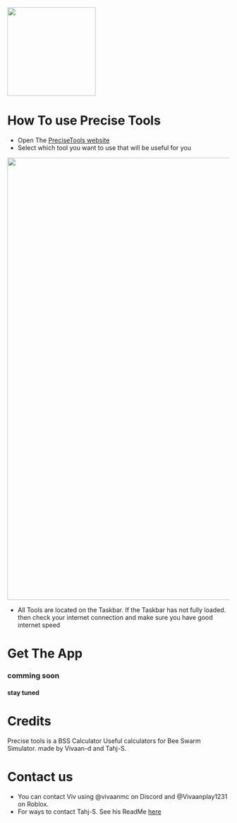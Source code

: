 <img src="https://tahj-s.github.io/Precise-Tools-Pack/Precise%20Tools%20logo%20Transparent.png" width="200">

# How To use Precise Tools
- Open The [PreciseTools website](https://precisetools.netlify.app)
- Select which tool you want to use that will be useful for you

<img src="https://tahj-s.github.io/Precise-Tools-Pack/MD-pack/MD-Pack%201.png" width="1000">

- All Tools are located on the Taskbar. If the Taskbar has not fully loaded. then check your internet connection and make sure you have good internet speed

# Get The App
### comming soon
#### stay tuned

# Credits
Precise tools is a BSS Calculator Useful calculators for Bee Swarm Simulator. made by Vivaan-d and Tahj-S.

# Contact us
- You can contact Viv using @vivaanmc on Discord and @Vivaanplay1231 on Roblox.
- For ways to contact Tahj-S. See his ReadMe [here](https://github.com/Tahj-S/Tahj-S)
